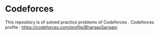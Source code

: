 # Codeforces
This repository is of solved practice problems of Codeforces .
Codeforces profile : https://codeforces.com/profile/BhargavSangani
